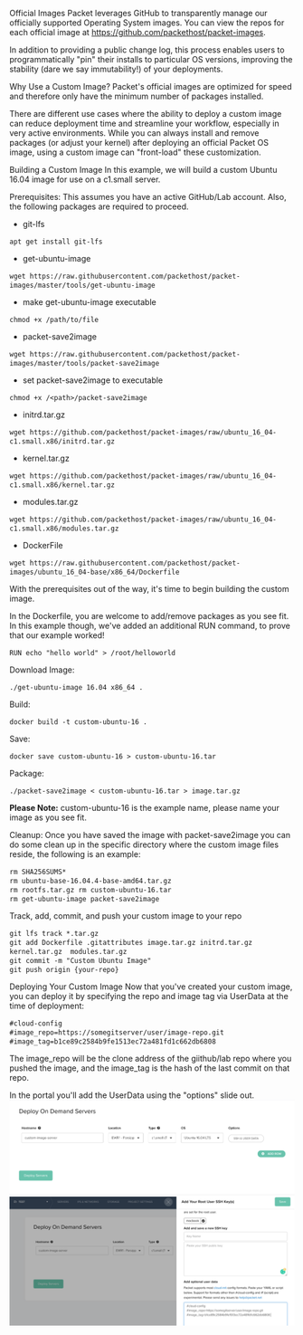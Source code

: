 <!-- <meta>
{
    "title":"Custom Images",
    "description":"Learn more about Building Your Own O.S. (Custom Images)",
    "tag":["Custom Images"],
    "seo-title": "Custom iPXE - Packet Developer Docs",
    "seo-description": "Learn more about Building Your Own O.S. (Custom Images)",
    "og-title": "Custom Images",
    "og-description": "Learn more about Building Your Own O.S. (Custom Images)"
}
</meta> -->

Official Images
Packet leverages GitHub to transparently manage our officially supported Operating System images. You can view the repos for each official image at https://github.com/packethost/packet-images.

In addition to providing a public change log, this process enables users to programmatically "pin" their installs to particular OS versions, improving the stability (dare we say immutability!) of your deployments.

Why Use a Custom Image?
Packet's official images are optimized for speed and therefore only have the minimum number of packages installed.

There are different use cases where the ability to deploy a custom image can reduce deployment time and streamline your workflow, especially in very active environments. While you can always install and remove packages (or adjust your kernel) after deploying an official Packet OS image, using a custom image can "front-load" these customization.  

Building a Custom Image
In this example, we will build a custom Ubuntu 16.04 image for use on a c1.small server.

Prerequisites: This assumes you have an active GitHub/Lab account. Also, the following packages are required to proceed.

* git-lfs  
```
apt get install git-lfs
```
* get-ubuntu-image  
```
wget https://raw.githubusercontent.com/packethost/packet-images/master/tools/get-ubuntu-image
```
* make get-ubuntu-image executable  
```
chmod +x /path/to/file
```
* packet-save2image  
```
wget https://raw.githubusercontent.com/packethost/packet-images/master/tools/packet-save2image
```
* set packet-save2image to executable  
```
chmod +x /<path>/packet-save2image
```
* initrd.tar.gz  
```
wget https://github.com/packethost/packet-images/raw/ubuntu_16_04-c1.small.x86/initrd.tar.gz
```
* kernel.tar.gz  
```
wget https://github.com/packethost/packet-images/raw/ubuntu_16_04-c1.small.x86/kernel.tar.gz
```
* modules.tar.gz  
```
wget https://github.com/packethost/packet-images/raw/ubuntu_16_04-c1.small.x86/modules.tar.gz
```
* DockerFile  
```
wget https://raw.githubusercontent.com/packethost/packet-images/ubuntu_16_04-base/x86_64/Dockerfile
```

With the prerequisites out of the way, it's time to begin building the custom image.

In the Dockerfile, you are welcome to add/remove packages as you see fit. In this example though, we've added an additional RUN command, to prove that our example worked!
```
RUN echo "hello world" > /root/helloworld
```

Download Image:
```
./get-ubuntu-image 16.04 x86_64 .
```
Build:
```
docker build -t custom-ubuntu-16 .
```
Save:
```
docker save custom-ubuntu-16 > custom-ubuntu-16.tar
```
Package:
```
./packet-save2image < custom-ubuntu-16.tar > image.tar.gz
```
**️Please Note:** custom-ubuntu-16 is the example name, please name your image as you see fit.

Cleanup:
Once you have saved the image with packet-save2image  you can do some clean up in the specific directory where the custom image files reside, the following is an example:
```
rm SHA256SUMS*
rm ubuntu-base-16.04.4-base-amd64.tar.gz
rm rootfs.tar.gz rm custom-ubuntu-16.tar
rm get-ubuntu-image packet-save2image
```
Track, add, commit, and push your custom image to your repo
```
git lfs track *.tar.gz
git add Dockerfile .gitattributes image.tar.gz initrd.tar.gz  kernel.tar.gz  modules.tar.gz
git commit -m "Custom Ubuntu Image"
git push origin {your-repo}
```

Deploying Your Custom Image
Now that you've created your custom image, you can deploy it by specifying the repo and image tag via UserData at the time of deployment:
```
#cloud-config
#image_repo=https://somegitserver/user/image-repo.git #image_tag=b1ce89c2584b9fe1513ec72a481fd1c662db6808
```
️The image_repo will be the clone address of the giithub/lab repo where you pushed the image, and the image_tag is the hash of the last commit on that repo.

In the portal you'll add the UserData using the "options" slide out.
![deploy server](/images/custom-images/Deploy-Custom-Image-1.png)
![add userdata](/images/custom-images/Deploy-Custom-Image-2.png)
